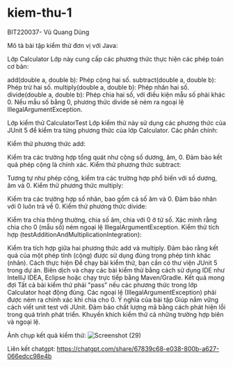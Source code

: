 # kiem-thu-1
BIT220037- Vũ Quang Dũng

Mô tả bài tập kiểm thử đơn vị với Java:

Lớp Calculator
Lớp này cung cấp các phương thức thực hiện các phép toán cơ bản:

add(double a, double b): Phép cộng hai số.
subtract(double a, double b): Phép trừ hai số.
multiply(double a, double b): Phép nhân hai số.
divide(double a, double b): Phép chia hai số, với điều kiện mẫu số phải khác 0.
Nếu mẫu số bằng 0, phương thức divide sẽ ném ra ngoại lệ IllegalArgumentException.

Lớp kiểm thử CalculatorTest
Lớp kiểm thử này sử dụng các phương thức của JUnit 5 để kiểm tra từng phương thức của lớp Calculator. Các phần chính:

Kiểm thử phương thức add:

Kiểm tra các trường hợp tổng quát như cộng số dương, âm, 0.
Đảm bảo kết quả phép cộng là chính xác.
Kiểm thử phương thức subtract:

Tương tự như phép cộng, kiểm tra các trường hợp phổ biến với số dương, âm và 0.
Kiểm thử phương thức multiply:

Kiểm tra các trường hợp số nhân, bao gồm cả số âm và 0.
Đảm bảo nhân với 0 luôn trả về 0.
Kiểm thử phương thức divide:

Kiểm tra chia thông thường, chia số âm, chia với 0 ở tử số.
Xác minh rằng chia cho 0 (mẫu số) ném ngoại lệ IllegalArgumentException.
Kiểm thử tích hợp (testAdditionAndMultiplicationIntegration):

Kiểm tra tích hợp giữa hai phương thức add và multiply.
Đảm bảo rằng kết quả của một phép tính (cộng) được sử dụng đúng trong phép tính khác (nhân).
Cách thực hiện
Để chạy bài kiểm thử, bạn cần có thư viện JUnit 5 trong dự án.
Biên dịch và chạy các bài kiểm thử bằng cách sử dụng IDE như IntelliJ IDEA, Eclipse hoặc chạy trực tiếp bằng Maven/Gradle.
Kết quả mong đợi
Tất cả bài kiểm thử phải "pass" nếu các phương thức trong lớp Calculator hoạt động đúng.
Các ngoại lệ (IllegalArgumentException) phải được ném ra chính xác khi chia cho 0.
Ý nghĩa của bài tập
Giúp nắm vững cách viết unit test với JUnit.
Đảm bảo chất lượng mã bằng cách phát hiện lỗi trong quá trình phát triển.
Khuyến khích kiểm thử cả những trường hợp biên và ngoại lệ.

Ảnh chụp kết quả kiểm thử:
![Screenshot (29)](https://github.com/user-attachments/assets/3b1aeebe-6f75-406d-9cd2-c434e7a48d83)

Liên kết chatgpt:
https://chatgpt.com/share/67839c68-e038-800b-a627-066edcc98e4b
